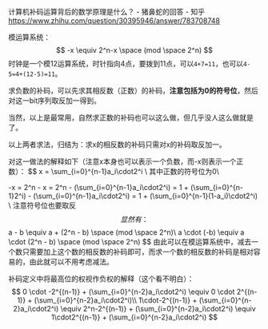 计算机补码运算背后的数学原理是什么？ - 猪鼻蛇的回答 - 知乎
https://www.zhihu.com/question/30395946/answer/783708748

模运算系统：
$$
-x \equiv 2^n-x \space (mod \space 2^n)
$$
时钟是一个模12运算系统，时针指向4点，要拨到11点，可以`4+7=11`，也可以`4-5=4+(12-5)=11`。

求负数的补码，可以先求其相反数（正数）的补码，**注意包括为0的符号位**，然后对这一bit序列取反加一得到。

当然，以上是最常用，自然求正数的补码也可以这么做，但几乎没人这么做就是了。

以上两者求法，归结为：求x的相反数的补码只需对x的补码取反加一。

对这一做法的解释如下（注意x本身也可以表示一个负数，而-x则表示一个正数）：
$$
x = \sum_{i=0}^{n-1}a_i\cdot2^i \\ 其中正数的符号位为0\\

-x = 2^n - x = 2^n - (\sum_{i=0}^{n-1}a_i\cdot2^i) = 1 + (\sum_{i=0}^{n-1}2^i) - (\sum_{i=0}^{n-1}a_i\cdot2^i) = 1 + (\sum_{i=0}^{n-1}(1-a_i)\cdot2^i) \\ 注意符号位也要取反
$$
显然有：
$$
a - b \equiv a + (2^n - b) \space (mod \space 2^n)\\
a \cdot (-b) \equiv a \cdot (2^n - b) \space (mod \space 2^n)
$$
由此可以在模运算系统中，减去一个数只需要加上这个数的相反数的补码即可，而求一个数的相反数的补码是相对容易的，由此就可以不用考虑减法。

补码定义中将最高位的权视作负权的解释（这个看不明白）：
$$
0 \cdot -2^{(n-1)} + (\sum_{i=0}^{n-2}a_i\cdot2^i) \equiv 0 \cdot 2^{(n-1)} + (\sum_{i=0}^{n-2}a_i\cdot2^i)\\
1\cdot-2^{(n-1)} + (\sum_{i=0}^{n-2}a_i\cdot2^i) \equiv 2^n-2^{(n-1)} + (\sum_{i=0}^{n-2}a_i\cdot2^i) \equiv 1\cdot2^{(n-1)} + (\sum_{i=0}^{n-2}a_i\cdot2^i)
$$
